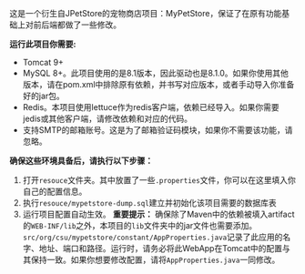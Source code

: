 这是一个衍生自JPetStore的宠物商店项目：MyPetStore，保证了在原有功能基础上对前后端都做了一些修改。

**运行此项目你需要:**
- Tomcat 9+
- MySQL 8+。此项目使用的是8.1版本，因此驱动也是8.1.0。如果你使用其他版本，请在pom.xml中排除原有依赖，并书写对应版本，或者手动导入你准备好的jar包。
- Redis。本项目使用lettuce作为redis客户端，依赖已经导入。如果你需要jedis或其他客户端，请修改依赖和对应的代码。
- 支持SMTP的邮箱账号。这是为了邮箱验证码模块，如果你不需要该功能，请忽略。

**确保这些环境具备后，请执行以下步骤：**
1. 打开`resouce`文件夹。其中放置了一些`.properties`文件，你可以在这里填入你自己的配置信息。
2. 执行`resouce/mypetstore-dump.sql`建立并初始化该项目需要的数据库表
3. 运行项目配置自动生效。
**重要提示：**
确保除了Maven中的依赖被填入artifact的`WEB-INF/lib`之外，本项目的`lib`文件夹中的jar文件也需要添加。
`src/org/csu/mypetstore/constant/AppProperties.java`记录了此应用的名字、地址、端口和路径。运行时，请务必将此WebApp在Tomcat中的配置与其保持一致。如果你想要修改配置，请将`AppProperties.java`一同修改。
